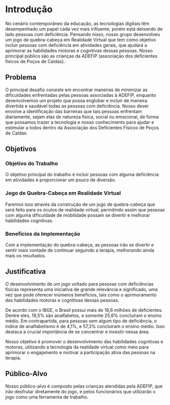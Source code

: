 # Introdução

No cenário contemporâneo da educação, as tecnologias digitais têm desempenhado um papel cada vez mais influente, porém está deixando de lado pessoas com deficiência. Pensando nisso, nosso grupo desenvolveu um jogo de quebra-cabeça em Realidade Virtual que tem como objetivo incluir pessoas com deficiência em atividades gerais, que ajudará a aprimorar as habilidades motoras e cognitivas dessas pessoas. Nosso principal público são as crianças da ADEFIP (associação dos deficientes físicos de Poços de Caldas).

## Problema
O principal desafio consiste em encontrar maneiras de minimizar as dificuldades enfrentadas pelas pessoas associadas à ADEFIP, enquanto desenvolvemos um projeto que possa englobar e incluir de maneira divertida e saudável todas as pessoas com deficiência. Nosso dever envolve a identificação das barreiras que tais pessoas enfrentam diariamente, sejam elas de natureza física, social ou emocional, de forma que possamos trazer a tecnologia e nosso conhecimento para ajudar e estimular a todos dentro da Associação dos Deficientes Físicos de Poços de Caldas.

## Objetivos

### Objetivo do Trabalho

O objetivo principal do trabalho é incluir pessoas com alguma deficiência em atividades e proporcionar um pouco de diversão.

### Jogo de Quebra-Cabeça em Realidade Virtual

Faremos isso através da construção de um jogo de quebra-cabeça que será feito para os óculos de realidade virtual, permitindo assim que pessoas com alguma dificuldade de mobilidade possam se divertir e melhorar habilidades cognitivas.

### Benefícios da Implementação

Com a implementação do quebra-cabeça, as pessoas irão se divertir e sentir mais vontade de continuar seguindo a terapia, melhorando ainda mais os resultados.

## Justificativa

O desenvolvimento de um jogo voltado para pessoas com deficiências físicas representa uma iniciativa de grande relevância e significado, uma vez que pode oferecer inúmeros benefícios, tais como o aprimoramento das habilidades motoras e cognitivas dessas pessoas.

De acordo com o IBGE, o Brasil possui mais de 18,6 milhões de deficientes. Dentre eles, 19,5% são analfabetos, e somente 25,6% concluíram o ensino médio. Em contrapartida, para pessoas sem algum tipo de deficiência, o índice de analfabetismo é de 4,1%, e 57,3% concluíram o ensino médio. Isso destaca a crucial importância de se concentrar e investir nessa área.

Nosso objetivo é promover o desenvolvimento das habilidades cognitivas e motoras, utilizando a tecnologia da realidade virtual como meio para aprimorar o engajamento e motivar a participação ativa das pessoas na terapia.

## Público-Alvo

Nosso público-alvo é composto pelas crianças atendidas pela ADEFIP, que irão desfrutar diretamente do jogo, e pelos funcionários que utilizarão o jogo como uma ferramenta de trabalho.

